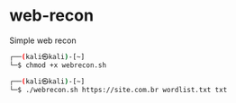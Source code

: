 # web-recon

Simple web recon

```bash
┌──(kali㉿kali)-[~]
└─$ chmod +x webrecon.sh

┌──(kali㉿kali)-[~]
└─$ ./webrecon.sh https://site.com.br wordlist.txt txt
```
